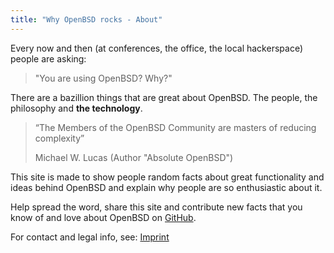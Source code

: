 ```yaml
---
title: "Why OpenBSD rocks - About"
---
```


Every now and then (at conferences, the office, the local hackerspace) people
are asking:

> "You are using OpenBSD? Why?"

There are a bazillion things that are great about OpenBSD. The people, the
philosophy and **the technology**.

> “The Members of the OpenBSD Community are masters of reducing complexity”
>
> Michael W. Lucas (Author "Absolute OpenBSD")

This site is made to show people random facts about great functionality and
ideas behind OpenBSD and explain why people are so enthusiastic about it.

Help spread the word, share this site and contribute new facts that you
know of and love about OpenBSD on
[GitHub](https://github.com/noqqe/why-openbsd.rocks).

For contact and legal info, see: [Imprint](/imprint)
